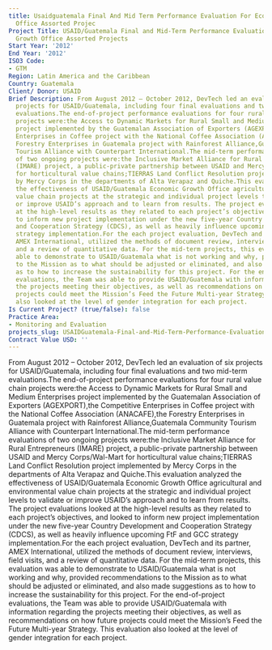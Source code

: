 ```yaml
---
title: Usaidguatemala Final And Mid Term Performance Evaluation For Economic Growth
  Office Assorted Projec
Project Title: USAID/Guatemala Final and Mid-Term Performance Evaluation for Economic
  Growth Office Assorted Projects
Start Year: '2012'
End Year: '2012'
ISO3 Code:
- GTM
Region: Latin America and the Caribbean
Country: Guatemala
Client/ Donor: USAID
Brief Description: From August 2012 – October 2012, DevTech led an evaluation of six
  projects for USAID/Guatemala, including four final evaluations and two mid-term
  evaluations.The end-of-project performance evaluations for four rural value chain
  projects were:the Access to Dynamic Markets for Rural Small and Medium Enterprises
  project implemented by the Guatemalan Association of Exporters (AGEXPORT),the Competitive
  Enterprises in Coffee project with the National Coffee Association (ANACAFE),the
  Forestry Enterprises in Guatemala project with Rainforest Alliance,Guatemala Community
  Tourism Alliance with Counterpart International.The mid-term performance evaluations
  of two ongoing projects were:the Inclusive Market Alliance for Rural Entrepreneurs
  (IMARE) project, a public-private partnership between USAID and Mercy Corps/Wal-Mart
  for horticultural value chains;TIERRAS Land Conflict Resolution project implemented
  by Mercy Corps in the departments of Alta Verapaz and Quiche.This evaluation analyzed
  the effectiveness of USAID/Guatemala Economic Growth Office agricultural and environmental
  value chain projects at the strategic and individual project levels to validate
  or improve USAID’s approach and to learn from results. The project evaluations looked
  at the high-level results as they related to each project’s objectives, and looked
  to inform new project implementation under the new five-year Country Development
  and Cooperation Strategy (CDCS), as well as heavily influence upcoming FtF and GCC
  strategy implementation.For the each project evaluation, DevTech and its partner,
  AMEX International, utilized the methods of document review, interviews, field visits,
  and a review of quantitative data. For the mid-term projects, this evaluation was
  able to demonstrate to USAID/Guatemala what is not working and why, provided recommendations
  to the Mission as to what should be adjusted or eliminated, and also made suggestions
  as to how to increase the sustainability for this project. For the end-of-project
  evaluations, the Team was able to provide USAID/Guatemala with information regarding
  the projects meeting their objectives, as well as recommendations on how future
  projects could meet the Mission’s Feed the Future Multi-year Strategy. This evaluation
  also looked at the level of gender integration for each project.
Is Current Project? (true/false): false
Practice Area:
- Monitoring and Evaluation
projects_slug: USAIDGuatemala-Final-and-Mid-Term-Performance-Evaluation-for-Economic-Growth-Office-Assorted-Projec
Contract Value USD: ''
---
```


From August 2012 – October 2012, DevTech led an evaluation of six projects for USAID/Guatemala, including four final evaluations and two mid-term evaluations.The end-of-project performance evaluations for four rural value chain projects were:the Access to Dynamic Markets for Rural Small and Medium Enterprises project implemented by the Guatemalan Association of Exporters (AGEXPORT),the Competitive Enterprises in Coffee project with the National Coffee Association (ANACAFE),the Forestry Enterprises in Guatemala project with Rainforest Alliance,Guatemala Community Tourism Alliance with Counterpart International.The mid-term performance evaluations of two ongoing projects were:the Inclusive Market Alliance for Rural Entrepreneurs (IMARE) project, a public-private partnership between USAID and Mercy Corps/Wal-Mart for horticultural value chains;TIERRAS Land Conflict Resolution project implemented by Mercy Corps in the departments of Alta Verapaz and Quiche.This evaluation analyzed the effectiveness of USAID/Guatemala Economic Growth Office agricultural and environmental value chain projects at the strategic and individual project levels to validate or improve USAID’s approach and to learn from results. The project evaluations looked at the high-level results as they related to each project’s objectives, and looked to inform new project implementation under the new five-year Country Development and Cooperation Strategy (CDCS), as well as heavily influence upcoming FtF and GCC strategy implementation.For the each project evaluation, DevTech and its partner, AMEX International, utilized the methods of document review, interviews, field visits, and a review of quantitative data. For the mid-term projects, this evaluation was able to demonstrate to USAID/Guatemala what is not working and why, provided recommendations to the Mission as to what should be adjusted or eliminated, and also made suggestions as to how to increase the sustainability for this project. For the end-of-project evaluations, the Team was able to provide USAID/Guatemala with information regarding the projects meeting their objectives, as well as recommendations on how future projects could meet the Mission’s Feed the Future Multi-year Strategy. This evaluation also looked at the level of gender integration for each project.
